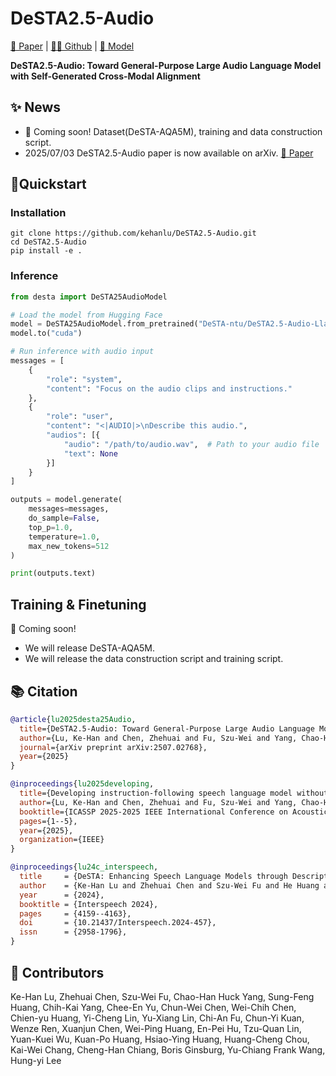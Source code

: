 # DeSTA2.5-Audio

[📑 Paper](https://arxiv.org/abs/2507.02768) | [👩‍💻 Github](https://github.com/kehanlu/DeSTA2.5-Audio) | [🤗 Model](https://huggingface.co/collections/DeSTA-ntu/desta25-audio-686a6b9e71afd92e1dd87486) 

**DeSTA2.5-Audio: Toward General-Purpose Large Audio Language Model with Self-Generated Cross-Modal Alignment**

## ✨ News
- 🚧 Coming soon! Dataset(DeSTA-AQA5M), training and data construction script.
- 2025/07/03 DeSTA2.5-Audio paper is now available on arXiv. [📑 Paper](https://arxiv.org/abs/2507.02768)


## 🚀Quickstart

### Installation
```shell
git clone https://github.com/kehanlu/DeSTA2.5-Audio.git
cd DeSTA2.5-Audio
pip install -e .
```

### Inference
```python
from desta import DeSTA25AudioModel

# Load the model from Hugging Face
model = DeSTA25AudioModel.from_pretrained("DeSTA-ntu/DeSTA2.5-Audio-Llama-3.1-8B")
model.to("cuda")

# Run inference with audio input
messages = [
    {
        "role": "system",
        "content": "Focus on the audio clips and instructions."
    },
    {
        "role": "user",
        "content": "<|AUDIO|>\nDescribe this audio.",
        "audios": [{
            "audio": "/path/to/audio.wav",  # Path to your audio file
            "text": None
        }]
    }
]

outputs = model.generate(
    messages=messages,
    do_sample=False,
    top_p=1.0,
    temperature=1.0,
    max_new_tokens=512
)

print(outputs.text)
```



## Training & Finetuning

🚧 Coming soon!
- We will release DeSTA-AQA5M.
- We will release the data construction script and training script.


## 📚 Citation
```bibtex
@article{lu2025desta25Audio,
  title={DeSTA2.5-Audio: Toward General-Purpose Large Audio Language Model with Self-Generated Cross-Modal Alignment},
  author={Lu, Ke-Han and Chen, Zhehuai and Fu, Szu-Wei and Yang, Chao-Han Huck and Huang, Sung-Feng and Yang, Chih-Kai and Yu, Chee-En and Chen, Chun-Wei and Chen, Wei-Chih and Huang, Chien-yu and others},
  journal={arXiv preprint arXiv:2507.02768},
  year={2025}
}

@inproceedings{lu2025developing,
  title={Developing instruction-following speech language model without speech instruction-tuning data},
  author={Lu, Ke-Han and Chen, Zhehuai and Fu, Szu-Wei and Yang, Chao-Han Huck and Balam, Jagadeesh and Ginsburg, Boris and Wang, Yu-Chiang Frank and Lee, Hung-yi},
  booktitle={ICASSP 2025-2025 IEEE International Conference on Acoustics, Speech and Signal Processing (ICASSP)},
  pages={1--5},
  year={2025},
  organization={IEEE}
}

@inproceedings{lu24c_interspeech,
  title     = {DeSTA: Enhancing Speech Language Models through Descriptive Speech-Text Alignment},
  author    = {Ke-Han Lu and Zhehuai Chen and Szu-Wei Fu and He Huang and Boris Ginsburg and Yu-Chiang Frank Wang and Hung-yi Lee},
  year      = {2024},
  booktitle = {Interspeech 2024},
  pages     = {4159--4163},
  doi       = {10.21437/Interspeech.2024-457},
  issn      = {2958-1796},
}
```



## 👥 Contributors
Ke-Han Lu, Zhehuai Chen, Szu-Wei Fu, Chao-Han Huck Yang, Sung-Feng Huang, Chih-Kai Yang, Chee-En Yu, Chun-Wei Chen, Wei-Chih Chen, Chien-yu Huang, Yi-Cheng Lin, Yu-Xiang Lin, Chi-An Fu, Chun-Yi Kuan, Wenze Ren, Xuanjun Chen, Wei-Ping Huang, En-Pei Hu, Tzu-Quan Lin, Yuan-Kuei Wu, Kuan-Po Huang, Hsiao-Ying Huang, Huang-Cheng Chou, Kai-Wei Chang, Cheng-Han Chiang, Boris Ginsburg, Yu-Chiang Frank Wang, Hung-yi Lee
